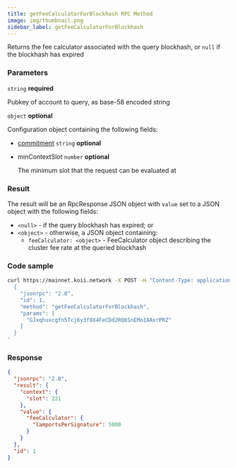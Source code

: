 ```yaml
---
title: getFeeCalculatorForBlockhash RPC Method
image: img/thumbnail.png
sidebar_label: getFeeCalculatorForBlockhash
---
```


Returns the fee calculator associated with the query blockhash, or `null` if the blockhash has expired

### Parameters

`string` **required**

Pubkey of account to query, as base-58 encoded string

`object` **optional**

Configuration object containing the following fields:

- [commitment](/develop/rpcapi/intro#configuring-state-commitment) `string` **optional**
- minContextSlot `number` **optional**

  The minimum slot that the request can be evaluated at

### Result

The result will be an RpcResponse JSON object with `value` set to a JSON object with the following fields:

- `<null>` - if the query blockhash has expired; or
- `<object>` - otherwise, a JSON object containing:
  - `feeCalculator: <object>` - FeeCalculator object describing the cluster fee rate at the queried blockhash

### Code sample

```sh
curl https://mainnet.koii.network -X POST -H "Content-Type: application/json" -d '
  {
    "jsonrpc": "2.0",
    "id": 1,
    "method": "getFeeCalculatorForBlockhash",
    "params": [
      "GJxqhuxcgfn5Tcj6y3f8X4FeCDd2RQ6SnEMo1AAxrPRZ"
    ]
  }
'
```


### Response

```json
{
  "jsonrpc": "2.0",
  "result": {
    "context": {
      "slot": 221
    },
    "value": {
      "feeCalculator": {
        "lamportsPerSignature": 5000
      }
    }
  },
  "id": 1
}
```
